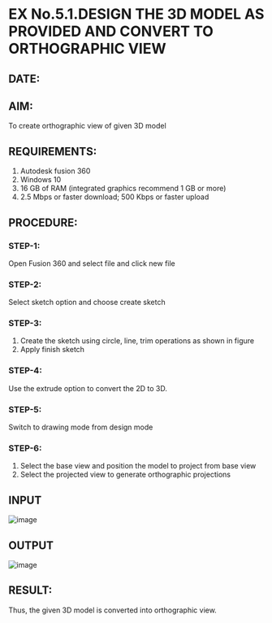 # EX No.5.1.DESIGN THE 3D MODEL AS PROVIDED AND CONVERT TO ORTHOGRAPHIC VIEW
## DATE:

## AIM: 
To create orthographic view of given 3D model

## REQUIREMENTS: 
1. Autodesk fusion 360
2. Windows 10
3. 16 GB of RAM (integrated graphics recommend 1 GB or more)
4. 2.5 Mbps or faster download; 500 Kbps or faster upload 

## PROCEDURE:

### STEP-1:
Open Fusion 360 and select file and click new file

### STEP-2:
Select sketch option and choose create sketch

### STEP-3: 
1. Create the sketch using circle, line, trim operations as shown in figure
2. Apply finish sketch 

### STEP-4:
 Use the extrude option to convert the 2D to 3D.

### STEP-5:
Switch to drawing mode from design mode 
          
### STEP-6:
1. Select the base view and position the model to project from base view 
2. Select the projected view to generate orthographic projections

## INPUT
![image](https://user-images.githubusercontent.com/113594316/199408705-ed302b2a-90c3-41c0-9cc4-791a93366e2a.png)

## OUTPUT
![image](https://github.com/Daniel-christal/EX-No.5.1.-DESIGN-THE-3D-MODEL-AS-PROVIDED-AND-CONVERT-TO-ORTHOGRAPHIC-VIEW/assets/145742847/fe49c783-11dc-47f4-aee4-2694a8374dad)



## RESULT:
Thus, the given 3D model is converted into orthographic view.


